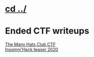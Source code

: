 # [cd ../](../../index.md)
# Ended CTF writeups

[The Many Hats Club CTF](tmhc_ctf_2019/index.md)  
[Insomni'Hack teaser 2020](insomnihack_2020/index.md)
